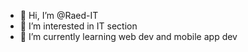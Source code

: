 - 👋 Hi, I’m @Raed-IT
- 👀 I’m interested in IT section 
- 🌱 I’m currently learning web dev and mobile app dev 
  
<!---
Raed-IT/Raed-IT is a ✨ special ✨ repository because its `README.md` (this file) appears on your GitHub profile.
You can click the Preview link to take a look at your changes.
--->
